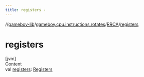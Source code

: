 ```yaml
---
title: registers -
---
```

//[gameboy-lib](../../index.md)/[gameboy.cpu.instructions.rotates](../index.md)/[RRCA](index.md)/[registers](registers.md)



# registers  
[jvm]  
Content  
val [registers](registers.md): [Registers](../../gameboy.cpu/-registers/index.md)  



